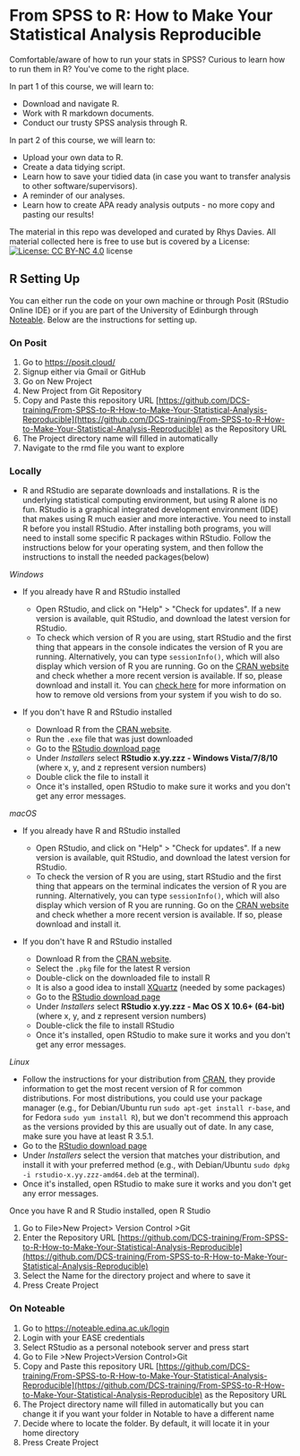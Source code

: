 # From SPSS to R: How to Make Your Statistical Analysis Reproducible

Comfortable/aware of how to run your stats in SPSS? Curious to learn how to run them in R? You've come to the right place.

In part 1 of this course, we will learn to:
- Download and navigate R.
- Work with R markdown documents.
- Conduct our trusty SPSS analysis through R.

In part 2 of this course, we will learn to:
-   Upload your own data to R.
-   Create a data tidying script.
-   Learn how to save your tidied data (in case you want to transfer analysis to other software/supervisors).
-   A reminder of our analyses.
-   Learn how to create APA ready analysis outputs - no more copy and pasting our results!

The material in this repo was developed and curated by Rhys Davies. All material collected here is free to use but is covered by a License: [![License: CC BY-NC 4.0](https://licensebuttons.net/l/by-nc/4.0/80x15.png)](https://creativecommons.org/licenses/by-nc/4.0/) license


## R Setting Up

You can either run the code on your own machine or through Posit (RStudio Online IDE) or if you are part of the University of Edinburgh through [Noteable](https://noteable.edina.ac.uk/).
Below are the instructions for setting up. 


### On Posit

1. Go to https://posit.cloud/
2. Signup either via Gmail or GitHub
3. Go on New Project
4. New Project from Git Repository
5. Copy and Paste this repository URL [https://github.com/DCS-training/From-SPSS-to-R-How-to-Make-Your-Statistical-Analysis-Reproducible](https://github.com/DCS-training/From-SPSS-to-R-How-to-Make-Your-Statistical-Analysis-Reproducible) as the Repository URL
6. The Project directory name will filled in automatically
7. Navigate to the rmd file you want to explore

### Locally

- R and RStudio are separate downloads and installations. R is the underlying statistical computing environment, but using R alone is no fun. RStudio is a graphical integrated development environment (IDE) that makes using R much easier and more interactive. You need to install R before you install RStudio. After installing both programs, you will need to install some specific R packages within RStudio. Follow the instructions below for your operating system, and then follow the instructions to install the needed packages(below)

_Windows_

- If you already have R and RStudio installed

  - Open RStudio, and click on "Help" > "Check for updates". If a new version is available, quit RStudio, and download the latest version for RStudio.
  - To check which version of R you are using, start RStudio and the first thing that appears in the console indicates the version of R you are running. Alternatively, you can type `sessionInfo()`, which will also display which version of R you are running. Go on the [CRAN website](https://cran.r-project.org/bin/windows/base/) and check whether a more recent version is available. If so, please download and install it. You can [check here](https://cran.r-project.org/bin/windows/base/rw-FAQ.html#How-do-I-UNinstall-R_003f) for more information on how to remove old versions from your system if you wish to do so.

- If you don't have R and RStudio installed

  - Download R from the [CRAN website](https://cran.r-project.org/bin/windows/base/release.htm).
  - Run the `.exe` file that was just downloaded
  - Go to the [RStudio download page](https://www.rstudio.com/products/rstudio/download/#download)
  - Under _Installers_ select **RStudio x.yy.zzz - Windows Vista/7/8/10** (where x, y, and z represent version numbers)
  - Double click the file to install it
  - Once it's installed, open RStudio to make sure it works and you don't get any error messages.

_macOS_

- If you already have R and RStudio installed

  - Open RStudio, and click on "Help" > "Check for updates". If a new version is available, quit RStudio, and download the latest version for RStudio.
  - To check the version of R you are using, start RStudio and the first thing that appears on the terminal indicates the version of R you are running. Alternatively, you can type `sessionInfo()`, which will also display which version of R you are running. Go on the [CRAN website](https://cran.r-project.org/bin/macosx/) and check whether a more recent version is available. If so, please download and install it.

- If you don't have R and RStudio installed

  - Download R from the [CRAN website](https://cran.r-project.org/bin/macosx/).
  - Select the `.pkg` file for the latest R version
  - Double-click on the downloaded file to install R
  - It is also a good idea to install [XQuartz](https://www.xquartz.org/) (needed by some packages)
  - Go to the [RStudio download page](https://www.rstudio.com/products/rstudio/download/#download)
  - Under _Installers_ select **RStudio x.yy.zzz - Mac OS X 10.6+ (64-bit)** (where x, y, and z represent version numbers)
  - Double-click the file to install RStudio
  - Once it's installed, open RStudio to make sure it works and you don't get any error messages.

_Linux_

- Follow the instructions for your distribution from [CRAN](https://cloud.r-project.org/bin/linux), they provide information to get the most recent version of R for common distributions. For most distributions, you could use your package manager (e.g., for Debian/Ubuntu run `sudo apt-get install r-base`, and for Fedora `sudo yum install R`), but we don't recommend this approach as the versions provided by this are usually out of date. In any case, make sure you have at least R 3.5.1.
- Go to the [RStudio download page](https://www.rstudio.com/products/rstudio/download/#download)
- Under _Installers_ select the version that matches your distribution, and install it with your preferred method (e.g., with Debian/Ubuntu `sudo dpkg -i rstudio-x.yy.zzz-amd64.deb` at the terminal).
- Once it's installed, open RStudio to make sure it works and you don't get any
  error messages.

Once you have R and R Studio installed, open R Studio

1.  Go to File>New Project> Version Control >Git
2.  Enter the Repository URL [https://github.com/DCS-training/From-SPSS-to-R-How-to-Make-Your-Statistical-Analysis-Reproducible](https://github.com/DCS-training/From-SPSS-to-R-How-to-Make-Your-Statistical-Analysis-Reproducible) 
3.  Select the Name for the directory project and where to save it
4.  Press Create Project


### On Noteable
1. Go to https://noteable.edina.ac.uk/login
2. Login with your EASE credentials
3. Select RStudio as a personal notebook server and press start
4. Go to File >New Project>Version Control>Git
5. Copy and Paste this repository URL [https://github.com/DCS-training/From-SPSS-to-R-How-to-Make-Your-Statistical-Analysis-Reproducible](https://github.com/DCS-training/From-SPSS-to-R-How-to-Make-Your-Statistical-Analysis-Reproducible) as the Repository URL
6. The Project directory name will filled in automatically but you can change it if you want your folder in Notable to have a different name
7. Decide where to locate the folder. By default, it will locate it in your home directory 
8. Press Create Project

  
